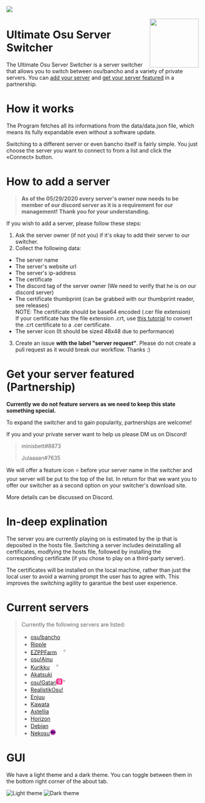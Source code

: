 <a href="https://minisbett.github.io/ultimate-osu-server-switcher/discord.html"><img src="https://discordapp.com/api/guilds/715149105525030932/widget.png"></a>

<a href="https://minisbett.github.io/ultimate-osu-server-switcher"><img width=128 height=128 align="right" src="https://minisbett.github.io/ultimate-osu-server-switcher/images/icon.png"></a>

# Ultimate Osu Server Switcher

The Ultimate Osu Server Switcher is a server switcher that allows you to switch between osu!bancho and a variety of private servers.
You can [add your server](https://minisbett.github.io/ultimate-osu-server-switcher#how-to-add-a-server) and  [get your server featured](https://minisbett.github.io/ultimate-osu-server-switcher/#get-your-server-featured-partnership) in a partnership.

# How it works

The Program fetches all its informations from the data/data.json file, which means its fully expandable even without a software update.

Switching to a different server or even bancho itself is fairly simple. You just choose the server you want to connect to from a list and
click the «Connect» button.

# How to add a server

> **As of the 05/29/2020 every server's owner now needs to be member of our discord server as it is a requirement for our management!**
> **Thank you for your understanding.**

If you wish to add a server, please follow these steps:

1. Ask the server owner (if not you) if it's okay to add their server to our switcher.
2. Collect the following data:
- The server name
- The server's website url
- The server's ip-address
- The certificate
- The discord tag of the server owner (We need to verify that he is on our discord server)
- The certificate thumbprint (can be grabbed with our thumbprint reader, see releases) <br>
  NOTE: The certificate should be base64 encoded (.cer file extension) <br>
  If your certificate has the file extension .crt, use [this tutorial](https://support.comodo.com/index.php?/Knowledgebase/Article/View/361/17/how-do-i-convert-crt-file-into-the-microsoft-cer-format) to convert the .crt certificate to a .cer certificate.
- The server icon (It should be sized 48x48 due to performance)
3. Create an issue **with the label "server request"**. Please do not create a pull request as it would break our workflow. Thanks :)

# Get your server featured (Partnership)

**Currently we do not feature servers as we need to keep this state something special.**

To expand the switcher and to gain popularity, partnerships are welcome!

If you and your private server want to help us please DM us on Discord!

> minisbett#8873
>
> Julaaaan#7635

We will offer a feature icon ⭐ before your server name in the switcher and your server will be put to the top of the list.
In return for that we want you to offer our switcher as a second option on your switcher's download site.

More details can be discussed on Discord.

# In-deep explination

The server you are currently playing on is estimated by the ip that is deposited in the hosts file.
Switching a server includes deinstalling all certificates, modfying the hosts file, followed by installing the corresponding certificate
(if you chose to play on a third-party server).

The certificates will be installed on the local machine, rather than just the local user to avoid a warning prompt the user
has to agree with. This improves the switching agility to garantue the best user experience.

# Current servers
>
> Currently the following servers are listed:
>
> - [osu!bancho](https://osu.ppy.sh/)<img width="16" height="16" src="https://github.com/MinisBett/ultimate-osu-server-switcher/blob/master/data/icons/bancho.png?raw=true">
> - [Ripple](https://ripple.moe/)<img width="16" height="16" src="https://github.com/MinisBett/ultimate-osu-server-switcher/blob/master/data/icons/ripple.png?raw=true">
> - [EZPPFarm](https://ez-pp.farm/)<img width="16" height="16" src="https://github.com/MinisBett/ultimate-osu-server-switcher/blob/master/data/icons/ezppfarm.png?raw=true"><sup>⭐</sup>
> - [osu!Ainu](https://ainu.pw/)<img width="16" height="16" src="https://github.com/MinisBett/ultimate-osu-server-switcher/blob/master/data/icons/ainu.png?raw=true">
> - [Kurikku](https://kurikku.pw/)<img width="16" height="16" src="https://github.com/MinisBett/ultimate-osu-server-switcher/blob/master/data/icons/kurikku.png?raw=true"><sup>⭐</sup>
> - [Akatsuki](https://akatsuki.pw/)<img width="16" height="16" src="https://github.com/MinisBett/ultimate-osu-server-switcher/blob/master/data/icons/akatsuki.png?raw=true">
> - [osu!Gatari](https://gatari.pw/)<img width="16" height="16" src="https://github.com/MinisBett/ultimate-osu-server-switcher/blob/master/data/icons/gatari.png?raw=true"><sup>⭐</sup>
> - [RealistikOsu!](https://ussr.pl/)<img width="16" height="16" src="https://github.com/MinisBett/ultimate-osu-server-switcher/blob/master/data/icons/realistikosu.png?raw=true">
> - [Enjuu](https://enjuu.click/)<img width="16" height="16" src="https://github.com/MinisBett/ultimate-osu-server-switcher/blob/master/data/icons/enjuu.png?raw=true">
> - [Kawata](https://kawata.pw/)<img width="16" height="16" src="https://github.com/MinisBett/ultimate-osu-server-switcher/blob/master/data/icons/kawata.png?raw=true">
> - [Astellia](https://astellia.club/)<img width="16" height="16" src="https://github.com/MinisBett/ultimate-osu-server-switcher/blob/master/data/icons/astellia.png?raw=true">
> - [Horizon](https://lemres.de/)<img width="16" height="16" src="https://github.com/MinisBett/ultimate-osu-server-switcher/blob/master/data/icons/horizon.png?raw=true">
> - [Debian](https://debian.moe/)<img width="16" height="16" src="https://github.com/MinisBett/ultimate-osu-server-switcher/blob/master/data/icons/debian.png?raw=true">
> - [Nekosu](https://nekosu.cf/)<img width="16" height="16" src="https://github.com/MinisBett/ultimate-osu-server-switcher/blob/master/data/icons/nekosu.png?raw=true">

# GUI

We have a light theme and a dark theme. You can toggle between them in the bottom right corner of the about tab.

![Light theme](https://minisbett.github.io/ultimate-osu-server-switcher/images/light.png)
![Dark theme](https://minisbett.github.io/ultimate-osu-server-switcher/images/dark.png)
